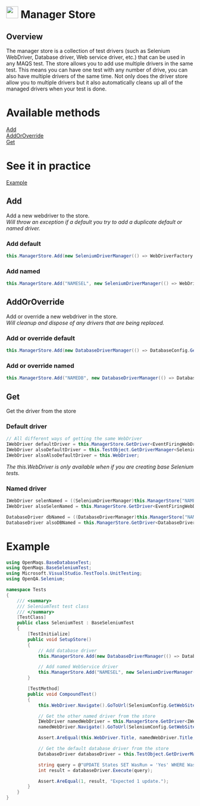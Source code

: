 # <img src="resources/maqslogo.ico" height="32" width="32"> Manager Store

## Overview
The manager store is a collection of test drivers (such as Selenium WebDriver, Database driver, Web service driver, etc.) that can be used in any MAQS test.  The store allows you to add use multiple drivers in the same test.  This means you can have one test with any number of drive, you can also have multiple drivers of the same time.
Not only does the driver store allow you to multiple drivers but it also automatically cleans up all of the managed drivers when your test is done. 
# Available methods
[Add](#Add)  
[AddOrOverride](#AddOrOverride)  
[Get](#Get) 

# See it in practice
[Example](#Example)  

##  Add
Add a new webdriver to the store.  
*Will throw an exception if a default you try to add a duplicate default or named driver.*

### Add default
```csharp
this.ManagerStore.Add(new SeleniumDriverManager(() => WebDriverFactory.GetBrowserWithDefaultConfiguration(BrowserType.Chrome), this.TestObject);
```

### Add named
```csharp
this.ManagerStore.Add("NAMESEL", new SeleniumDriverManager(() => WebDriverFactory.GetBrowserWithDefaultConfiguration(BrowserType.HeadlessChrome), this.TestObject);
```

##  AddOrOverride
Add or override a new webdriver in the store.  
*Will cleanup and dispose of any drivers that are being replaced.*

### Add or override default
```csharp
this.ManagerStore.Add(new DatabaseDriverManager(() => DatabaseConfig.GetOpenConnection(), TestObject));
```
### Add or override named
```csharp
this.ManagerStore.Add("NAMEDB", new DatabaseDriverManager(() => DatabaseConfig.GetOpenConnection(), TestObject));
```

##  Get
Get the driver from the store
### Default driver
```csharp
// All different ways of getting the same WebDriver
IWebDriver defaultDriver = this.ManagerStore.GetDriver<EventFiringWebDriver, SeleniumDriverManager>();
IWebDriver alsoDefaultDriver = this.TestObject.GetDriverManager<SeleniumDriverManager>().GetWebDriver();
IWebDriver alsoAlsoDefaultDriver = this.WebDriver;
``` 
*The this.WebDriver is only available when if you are creating base Selenium tests.*
### Named driver
```csharp
IWebDriver selenNamed = ((SeleniumDriverManager)this.ManagerStore["NAMESEL"]).GetWebDriver();
IWebDriver alsoSelenNamed = this.ManagerStore.GetDriver<EventFiringWebDriver>("NAMESEL");

DatabaseDriver dbNamed = ((DatabaseDriverManager)this.ManagerStore["NAMEDB"]).GetDatabaseDriver();
DatabaseDriver alsoDBNamed = this.ManagerStore.GetDriver<DatabaseDriverManager>("NAMEDB").GetDatabaseDriver();
```

# Example
```csharp
using OpenMaqs.BaseDatabaseTest;
using OpenMaqs.BaseSeleniumTest;
using Microsoft.VisualStudio.TestTools.UnitTesting;
using OpenQA.Selenium;

namespace Tests
{
    /// <summary>
    /// SeleniumTest test class
    /// </summary>
    [TestClass]
    public class SeleniumTest : BaseSeleniumTest
    {
        [TestInitialize]
        public void SetupStore()
        {
            // Add database driver
            this.ManagerStore.Add(new DatabaseDriverManager(() => DatabaseConfig.GetOpenConnection(), TestObject));

            // Add named WebService driver
            this.ManagerStore.Add("NAMESEL", new SeleniumDriverManager(() => WebDriverFactory.GetBrowserWithDefaultConfiguration(BrowserType.HeadlessChrome), this.TestObject));
        }

        [TestMethod]
        public void CompoundTest()
        {
            this.WebDriver.Navigate().GoToUrl(SeleniumConfig.GetWebSiteBase());

            // Get the other named driver from the store
            IWebDriver namedWebDriver = this.ManagerStore.GetDriver<IWebDriver>("NAMESEL");
            namedWebDriver.Navigate().GoToUrl(SeleniumConfig.GetWebSiteBase());

            Assert.AreEqual(this.WebDriver.Title, namedWebDriver.Title, "Expect page to have the same title");

            // Get the default database driver from the store
            DatabaseDriver databaseDriver = this.TestObject.GetDriverManager<DatabaseDriverManager>().GetDatabaseDriver();

            string query = @"UPDATE States SET WasRun = 'Yes' WHERE WasRun = 'No'";
            int result = databaseDriver.Execute(query);

            Assert.AreEqual(1, result, "Expected 1 update.");
        }
    }
}

```